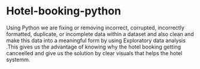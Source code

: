 # Hotel-booking-python
Using Python we are fixing or removing incorrect, corrupted, incorrectly formatted, duplicate, or incomplete data within a dataset and also clean and make this data into a meaningful form by using Exploratory data analysis .This gives us the advantage of knowing why the hotel booking getting canceelled and give us the solution by clear visuals that helps the hotel systemm.
